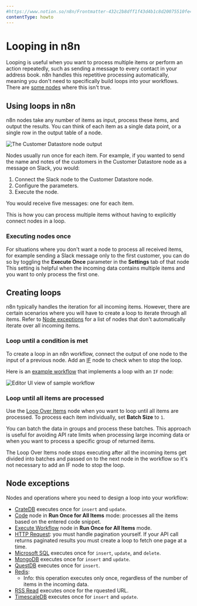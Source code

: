 ```yaml
---
#https://www.notion.so/n8n/Frontmatter-432c2b8dff1f43d4b1c8d20075510fe4
contentType: howto
---
```


# Looping in n8n

Looping is useful when you want to process multiple items or perform an action repeatedly, such as sending a message to every contact in your address book. n8n handles this repetitive processing automatically, meaning you don't need to specifically build loops into your workflows. There are [some nodes](#node-exceptions) where this isn't true.

## Using loops in n8n

n8n nodes take any number of items as input, process these items, and output the results. You can think of each item as a single data point, or a single row in the output table of a node.

![The Customer Datastore node output](/_images/flow-logic/looping/customer_datastore_node.png)

Nodes usually run once for each item. For example, if you wanted to send the name and notes of the customers in the Customer Datastore node as a message on Slack, you would:

1. Connect the Slack node to the Customer Datastore node.
2. Configure the parameters.
3. Execute the node. 

You would receive five messages: one for each item.

This is how you can process multiple items without having to explicitly connect nodes in a loop.

### Executing nodes once

For situations where you don't want a node to process all received items, for example sending a Slack message only to the first customer, you can do so by toggling the **Execute Once** parameter in the **Settings** tab of that node This setting is helpful when the incoming data contains multiple items and you want to only process the first one. 


## Creating loops

n8n typically handles the iteration for all incoming items. However, there are certain scenarios where you will have to create a loop to iterate through all items. Refer to [Node exceptions](#node-exceptions) for a list of nodes that don't automatically iterate over all incoming items.

### Loop until a condition is met

To create a loop in an n8n workflow, connect the output of one node to the input of a previous node. Add an [IF](/integrations/builtin/core-nodes/n8n-nodes-base.if.md) node to check when to stop the loop. 

Here is an [example workflow](https://n8n.io/workflows/1130) that implements a loop with an `IF` node:

![Editor UI view of sample workflow](/_images/flow-logic/looping/example_workflow.png)

### Loop until all items are processed

Use the [Loop Over Items](/integrations/builtin/core-nodes/n8n-nodes-base.splitinbatches.md) node when you want to loop until all items are processed. To process each item individually, set **Batch Size** to `1`.

You can batch the data in groups and process these batches. This approach is useful for avoiding API rate limits when processing large incoming data or when you want to process a specific group of returned items.

The Loop Over Items node stops executing after all the incoming items get divided into batches and passed on to the next node in the workflow so it's not necessary to add an IF node to stop the loop.

## Node exceptions

Nodes and operations where you need to design a loop into your workflow:

* [CrateDB](/integrations/builtin/app-nodes/n8n-nodes-base.cratedb.md) executes once for `insert` and `update`.
* [Code](/integrations/builtin/core-nodes/n8n-nodes-base.code/index.md) node in **Run Once for All Items** mode: processes all the items based on the entered code snippet.
* [Execute Workflow](/integrations/builtin/core-nodes/n8n-nodes-base.executeworkflow.md) node in **Run Once for All Items** mode.
* [HTTP Request](/integrations/builtin/core-nodes/n8n-nodes-base.httprequest/index.md): you must handle pagination yourself. If your API call returns paginated results you must create a loop to fetch one page at a time.
* [Microsoft SQL](/integrations/builtin/app-nodes/n8n-nodes-base.microsoftsql.md) executes once for `insert`, `update`, and `delete`.
* [MongoDB](/integrations/builtin/app-nodes/n8n-nodes-base.mongodb.md) executes once for `insert` and `update`.
* [QuestDB](/integrations/builtin/app-nodes/n8n-nodes-base.questdb.md) executes once for `insert`.
* [Redis](/integrations/builtin/app-nodes/n8n-nodes-base.redis.md):
	* Info: this operation executes only once, regardless of the number of items in the incoming data.
* [RSS Read](https://docs.n8n.io/integrations/builtin/core-nodes/n8n-nodes-base.rssfeedread/) executes once for the rquested URL.
* [TimescaleDB](/integrations/builtin/app-nodes/n8n-nodes-base.timescaledb.md) executes once for `insert` and `update`.
